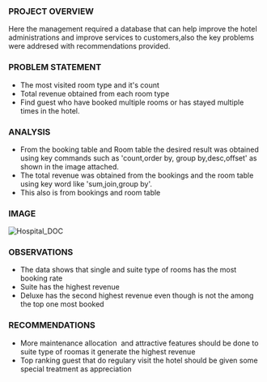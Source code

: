 ### PROJECT OVERVIEW
Here the management required a database that can help improve the hotel administrations and improve services to customers,also the key problems were addresed with recommendations provided.
### PROBLEM STATEMENT
- The most visited room type and it's count
- Total revenue obtained from each room type
- Find guest who have booked multiple rooms or has stayed multiple times in the hotel.
### ANALYSIS 
- From the booking table and Room table the desired result was obtained using key commands such as 'count,order by, group by,desc,offset' as shown in the image attached.
- The total revenue was obtained from the bookings and the room table using key word like 'sum,join,group by'.
- This also is from bookings and room table
### IMAGE 
![Hospital_DOC](https://github.com/user-attachments/assets/f073c1e8-370a-472b-8b09-612bf58cd262)

### OBSERVATIONS
- The data shows that single and suite type of rooms has the most booking rate
- Suite has the highest revenue
- Deluxe has the second highest revenue even though is not the among the top one most booked
### RECOMMENDATIONS
- More maintenance allocation  and attractive features should be done to suite type of roomas it generate the highest revenue
- Top ranking guest that do regulary visit the hotel should be given some special treatment as appreciation











